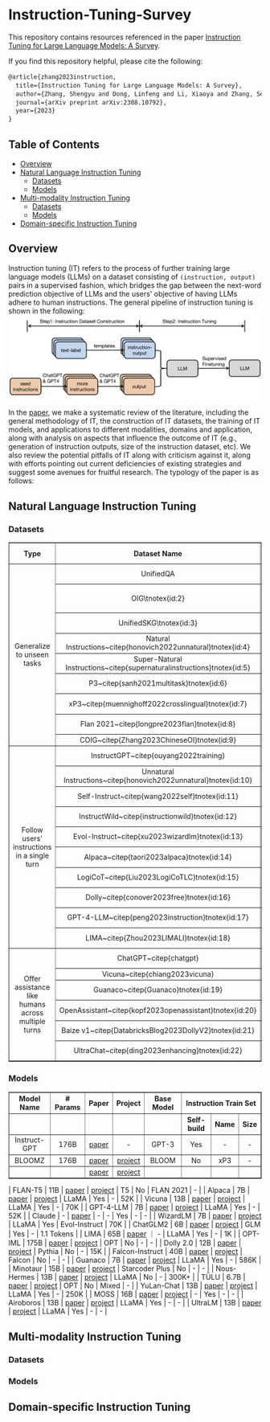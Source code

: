# Instruction-Tuning-Survey

This repository contains resources referenced in the paper [Instruction Tuning for Large Language Models: A Survey](https://arxiv.org/abs/2308.10792). 

If you find this repository helpful, please cite the following:
```latex
@article{zhang2023instruction,
  title={Instruction Tuning for Large Language Models: A Survey},
  author={Zhang, Shengyu and Dong, Linfeng and Li, Xiaoya and Zhang, Sen and Sun, Xiaofei and Wang, Shuhe and Li, Jiwei and Hu, Runyi and Zhang, Tianwei and Wu, Fei and others},
  journal={arXiv preprint arXiv:2308.10792},
  year={2023}
}
```

## Table of Contents 
* [Overview](#Overview)
* [Natural Language Instruction Tuning](Instruction-Tuned-LLMs)
  * [Datasets](#Datasets)
  * [Models](#Models)
* [Multi-modality Instruction Tuning](Multi-modality-Instruction-Tuning)
  * [Datasets](#Datasets)
  * [Models](#Models)
* [Domain-specific Instruction Tuning](Domain-specific-Instruction-Tuning)
  

## Overview

Instruction tuning (IT) refers to the process of further training large language models (LLMs) on a dataset consisting 
of `(instruction, output)` pairs
 in a supervised fashion, 
which bridges the gap between the next-word prediction objective of LLMs and the users' objective of having LLMs adhere 
to human instructions. The general pipeline of instruction tuning is shown in the following: 
![project](./assets/method_overview.png)

In the [paper](https://arxiv.org/abs/2308.10792), we make a systematic review of the literature, including the general methodology of IT, 
the construction of IT datasets, the training of IT models, 
and applications to different modalities, domains and application, along with analysis on aspects that influence the outcome of IT (e.g., generation of instruction outputs, size of the instruction dataset, etc). We also 
review the potential pitfalls of IT along with criticism against it, along with efforts
pointing out current deficiencies of existing strategies and suggest some avenues for fruitful research.
The typology of the paper is as follows: 



## Natural Language Instruction Tuning

### Datasets

<table border="1" align="center" style="text-align:center;">
<tr>
        <th width="300">Type</th>
        <th>Dataset Name</th> 
        <th># of Instructions</th>
        <th># of Tasks</th>
        <th># of Lang</th>
        <th>Construction</th>
        <th>Open Source</th>
  
</tr>
<tr>
        <td rowspan="9" align="center">Generalize to unseen tasks</td>
        <td align="center">UnifiedQA</td> 
        <td align="center">750K</td>
        <td align="center">46</td>
        <td align="center">En</td>
        <td align="center">human-crafted</td>
        <td align="center">Yes</td>
</tr>
<tr>
        <td align="center">OIG\tnotex{id:2}</td> 
        <td align="center">43M</td>
        <td align="center">30</td>
        <td align="center">En</td>
        <td align="center">human-model-mixed</td>
        <td align="center">Yes</td>
</tr>
<tr>
		<td align="center">UnifiedSKG\tnotex{id:3}</td>
		<td align="center">0.8M</td>
		<td align="center">-</td>
		<td align="center">En</td>
		<td align="center">human-crafted</td>
		<td align="center">Yes</td>
</tr>
<tr>
		<td align="center">Natural Instructions~citep{honovich2022unnatural}tnotex{id:4}</td>
		<td align="center">193K</td>
		<td align="center">61</td>
		<td align="center">En</td>
		<td align="center">human-crafted</td>
		<td align="center">Yes</td>
</tr>
<tr>
		<td align="center">Super-Natural Instructions~citep{supernaturalinstructions}tnotex{id:5}</td>
		<td align="center">5M</td>
		<td align="center">76</td>
		<td align="center">55 Lang</td>
		<td align="center">human-crafted</td>
		<td align="center">Yes</td>
</tr>
<tr>
		<td align="center">P3~citep{sanh2021multitask}tnotex{id:6}</td>
		<td align="center">12M</td>
		<td align="center">62</td>
		<td align="center">En</td>
		<td align="center">human-crafted</td>
		<td align="center">Yes</td>
</tr>
<tr>
		<td align="center">xP3~citep{muennighoff2022crosslingual}tnotex{id:7}</td>
		<td align="center">81M</td>
		<td align="center">53</td>
		<td align="center">46 Lang</td>
		<td align="center">human-crafted</td>
		<td align="center">Yes</td>
</tr>
<tr>
		<td align="center">Flan 2021~citep{longpre2023flan}tnotex{id:8}</td>
		<td align="center">4.4M</td>
		<td align="center">62</td>
		<td align="center">En</td>
		<td align="center">human-crafted</td>
		<td align="center">Yes</td>
</tr>
<tr>
		<td align="center">COIG~citep{Zhang2023ChineseOI}tnotex{id:9}</td>
		<td align="center">-</td>
		<td align="center">-</td>
		<td align="center">-</td>
		<td align="center">-</td>
		<td align="center">Yes</td>
</tr>
<tr>
        <td rowspan="10" align="center">Follow users' instructions in a single turn</td>
		<td align="center">InstructGPT~citep{ouyang2022training}</td>
		<td align="center">13K</td>
		<td align="center">-</td>
		<td align="center">Multi</td>
		<td align="center">human-crafted</td>
		<td align="center">No</td>
</tr>
<tr>
		<td align="center">Unnatural Instructions~citep{honovich2022unnatural}tnotex{id:10}</td>
		<td align="center">240K</td>
		<td align="center">-</td>
		<td align="center">En</td>
		<td align="center">InstructGPT-generated</td>
		<td align="center">Yes</td>
</tr>
<tr>
		<td align="center">Self-Instruct~citep{wang2022self}tnotex{id:11}</td>
		<td align="center">52K</td>
		<td align="center">-</td>
		<td align="center">En</td>
		<td align="center">InstructGPT-generated</td>
		<td align="center">Yes</td>
</tr>
<tr>
		<td align="center">InstructWild~citep{instructionwild}tnotex{id:12}</td>
		<td align="center">104K</td>
		<td align="center">429</td>
		<td align="center">-</td>
		<td align="center">model-generated</td>
		<td align="center">Yes</td>
</tr>
<tr>
		<td align="center">Evol-Instruct~citep{xu2023wizardlm}tnotex{id:13}</td>
		<td align="center">52K</td>
		<td align="center">-</td>
		<td align="center">En</td>
		<td align="center">ChatGPT-generated</td>
		<td align="center">Yes</td>
</tr>
<tr>
		<td align="center">Alpaca~citep{taori2023alpaca}tnotex{id:14}</td>
		<td align="center">52K</td>
		<td align="center">-</td>
		<td align="center">En</td>
		<td align="center">InstructGPT-generated</td>
		<td align="center">Yes</td>
</tr>
<tr>
		<td align="center">LogiCoT~citep{Liu2023LogiCoTLC}tnotex{id:15}</td>
		<td align="center">-</td>
		<td align="center">2</td>
		<td align="center">En</td>
		<td align="center">GPT-4-generated</td>
		<td align="center">Yes</td>
</tr>
<tr>
		<td align="center">Dolly~citep{conover2023free}tnotex{id:16}</td>
		<td align="center">15K</td>
		<td align="center">7</td>
		<td align="center">En</td>
		<td align="center">human-crafted</td>
		<td align="center">Yes</td>
</tr>
<tr>
		<td align="center">GPT-4-LLM~citep{peng2023instruction}tnotex{id:17}</td>
		<td align="center">52K</td>
		<td align="center">-</td>
		<td align="center">En</td>
		<td align="center">Zh</td>
		<td align="center">GPT-4-generated</td>
		<td align="center">Yes</td>
</tr>
<tr>
		<td align="center">LIMA~citep{Zhou2023LIMALI}tnotex{id:18}</td>
		<td align="center">1K</td>
		<td align="center">-</td>
		<td align="center">En</td>
		<td align="center">human-crafted</td>
		<td align="center">Yes</td>
</tr>
<tr>
        <td rowspan="9" align="center">Offer assistance like humans across multiple turns</td>
		<td align="center">ChatGPT~citep{chatgpt}</td>
		<td align="center">-</td>
		<td align="center">-</td>
		<td align="center">Multi</td>
		<td align="center">human-crafted</td>
		<td align="center">No</td>
</tr>
<tr>
		<td align="center">Vicuna~citep{chiang2023vicuna}</td>
		<td align="center">70K</td>
		<td align="center">-</td>
		<td align="center">En</td>
		<td align="center">user-shared</td>
		<td align="center">No</td>
</tr>
<tr>
		<td align="center">Guanaco~citep{Guanaco}tnotex{id:19}</td>
		<td align="center">534,530</td>
		<td align="center">-</td>
		<td align="center">Multi</td>
		<td align="center">model-generated</td>
		<td align="center">Yes</td>
</tr>
<tr>
		<td align="center">OpenAssistant~citep{kopf2023openassistant}tnotex{id:20}</td>
		<td align="center">161,443</td>
		<td align="center">-</td>
		<td align="center">Multi</td>
		<td align="center">human-crafted</td>
		<td align="center">Yes</td>
</tr>
<tr>
		<td align="center">Baize v1~citep{DatabricksBlog2023DollyV2}tnotex{id:21}</td>
		<td align="center">111.5K</td>
		<td align="center">-</td>
		<td align="center">En</td>
		<td align="center">ChatGPT-generated</td>
		<td align="center">Yes</td>
</tr>
<tr>
		<td align="center">UltraChat~citep{ding2023enhancing}tnotex{id:22}</td>
		<td align="center">675K</td>
		<td align="center">-</td>
		<td align="center">En</td>
		<td align="center">Zh</td>
		<td align="center">model-generated</td>
		<td align="center">Yes</td>
</tr>
</table>

### Models

<table border="1" align="center" style="text-align:center;">
    <tr>
        <th>Model Name</th>
        <th># Params</th> 
        <th>Paper</th>
        <th>Project</th>
        <th>Base Model</th>
        <th colspan="3">Instruction Train Set</th>
    </tr>
    <tr>
        <th></th>
        <th></th>
        <th></th>
        <th></th>
        <th></th>
        <th>Self-build</th>
        <th>Name</th>
        <th>Size</th>
    </tr>
    <tr>
        <td align="center">Instruct-GPT</td>
        <td align="center">176B</td>
        <td align="center"><a href="https://www.example.com/project1" target="_blank">paper</a></td>
        <td align="center">-</td>
        <td align="center">GPT-3</td>
        <td align="center">Yes</td>
        <td align="center">-</td>
        <td align="center">-</td>
    </tr>
    <tr>
        <td align="center">BLOOMZ</td>
        <td align="center">176B</td>
        <td align="center"><a href="https://www.example.com/project1" target="_blank">paper</a></td>
        <td align="center"><a href="https://huggingface.co/bigscience/bloomz" target="_blank">project</a></td>
        <td align="center">BLOOM</td>
        <td align="center">No</td>
        <td align="center">xP3</td>
        <td align="center">-</td>
    </tr>
    <tr>
        <td align="center"></td>
        <td align="center"></td>
        <td align="center"><a href="https://www.example.com/project1" target="_blank">paper</a></td>
        <td align="center"><a href="https://www.example.com/project1" target="_blank">project</a></td>
        <td align="center"></td>
        <td align="center"></td>
        <td align="center"></td>
        <td align="center"></td>
    </tr>
</table>



| FLAN-T5 | 11B   |  [paper]()   |     [project](https://huggingface.co/google/flan-t5-xxl)    | T5      | No   | FLAN 2021 | - | 
| Alpaca | 7B     |  [paper]()  |    [project](https://github.com/tatsu-lab/stanford_alpaca)  | LLaMA   | Yes       | -  | 52K  | 
| Vicuna | 13B    |  [paper]()  |    [project](https://github.com/lm-sys/FastChat)   | LLaMA   | Yes       | -  | 70K  | 
| GPT-4-LLM | 7B    |  [paper]()   |     [project](https://github.com/Instruction-Tuning-with-GPT-4/GPT-4-LLM)  | LLaMA   | Yes       | -  | 52K | 
| Claude | -     |  [paper]()  |     -     | -       | Yes       | -  | - | 
| WizardLM | 7B   |  [paper]()   |    [project](https://github.com/nlpxucan/WizardLM)   | LLaMA   | Yes       | Evol-Instruct | 70K  | 
| ChatGLM2 | 6B   |  [paper]()   |    [project](https://github.com/THUDM/ChatGLM2-6B)   | GLM     | Yes       | -  | 1.1 Tokens | 
| LIMA | 65B   | [paper]() ｜  -  | LLaMA   | Yes       | -  | 1K  | 
| OPT-IML | 175B |  [paper]()  |    [project](https://huggingface.co/facebook/opt-iml-30b)   | OPT     | No | -  | - | 
| Dolly 2.0 | 12B  |  [paper]()  |    [project](https://github.com/databrickslabs/dolly)    | Pythia  | No  | -  | 15K  | 
| Falcon-Instruct | 40B  |  [paper]()  |   [project](https://huggingface.co/tiiuae/falcon-40b-instruct)    | Falcon  | No  | -  | - | 
| Guanaco | 7B   |  [paper]()  |    [project](https://huggingface.co/JosephusCheung/Guanaco)    | LLaMA   | Yes       | -  | 586K | 
| Minotaur | 15B   |  [paper]()   |    [project](https://huggingface.co/openaccess-ai-collective/minotaur-15b)  | Starcoder Plus | No   | -  | -  | 
| Nous-Hermes | 13B  |  [paper]()   |    [project](https://huggingface.co/NousResearch/Nous-Hermes-13b)   | LLaMA   | No   | -  | 300K+ | 
| TÜLU  | 6.7B  |  [paper]()  |   [project](https://github.com/allenai/open-instruct)   | OPT     | No     | Mixed     | - | 
| YuLan-Chat | 13B  |  [paper]()  |    [project](https://github.com/RUC-GSAI/YuLan-Chat)    | LLaMA   | Yes     | -  | 250K  | 
| MOSS  | 16B   |  [paper]()  |    [project](https://github.com/OpenLMLab/MOSS)   | -  | Yes | -  | -  | 
| Airoboros  | 13B   |  [paper]() |    [project](https://github.com/jondurbin/airoboros)    | LLaMA   | Yes       | -  | -  | 
| UltraLM | 13B    |  [paper]() |    [project](https://github.com/thunlp/UltraChat)   | LLaMA   | Yes       | -  | - | 

## Multi-modality Instruction Tuning

### Datasets

### Models

## Domain-specific Instruction Tuning


